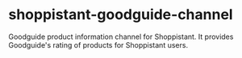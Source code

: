 shoppistant-goodguide-channel
==========================

Goodguide product information channel for Shoppistant. It provides
Goodguide's rating of products for Shoppistant users.
